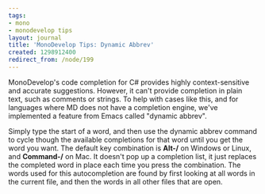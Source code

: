 ```yaml
---
tags:
- mono
- monodevelop tips
layout: journal
title: 'MonoDevelop Tips: Dynamic Abbrev'
created: 1298912400
redirect_from: /node/199
---
```

MonoDevelop's code completion for C# provides highly context-sensitive and accurate suggestions. However, it can't provide completion in plain text, such as comments or strings. To help with cases like this, and for languages where MD does not have a completion engine, we've implemented a feature from Emacs called "dynamic abbrev".<!--break-->

Simply type the start of a word, and then use the dynamic abbrev command to cycle though the available completions for that word until you get the word you want. The default key combination is <strong>Alt-/</strong> on Windows or Linux, and <strong>Command-/</strong> on Mac. It doesn't pop up a completion list, it just replaces the completed word in place each time you press the combination. The words used for this autocompletion are found by first looking at all words in the current file, and then the words in all other files that are open.
